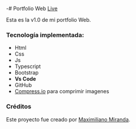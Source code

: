 -# Portfolio Web [Live](https://maxi-rpc.github.io/my-portfolio/)

Esta es la v1.0 de mi portfolio Web.

### Tecnología implementada:

- Html
- Css
- Js
- Typescript
- Bootstrap
- **Vs Code**
- GitHub
- [Compress.io](https://compressor.io/) para comprimir imagenes

### Créditos

Este proyecto fue creado por [Maximiliano Miranda](https://github.com/Maxi-rpc).
